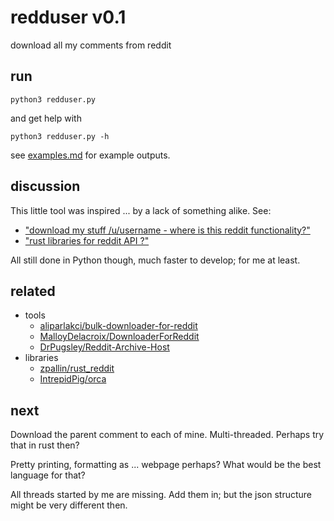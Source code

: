 # redduser v0.1

download all my comments from reddit

## run

    python3 redduser.py

and get help with

    python3 redduser.py -h

see [examples.md](examples.md) for example outputs.

## discussion

This little tool was inspired ... by a lack of something alike. See:

-   ["download my stuff /u/username - where is this reddit functionality?"](https://www.reddit.com/r/DataHoarder/comments/b35zfh/download_my_stuff_uusername_where_is_this_reddit/)
-   ["rust libraries for reddit API ?"](https://www.reddit.com/r/rust/comments/b4znbi/rust_libraries_for_reddit_api/)

All still done in Python though, much faster to develop; for me at least.

## related

-   tools
    -   [aliparlakci/bulk-downloader-for-reddit](https://github.com/aliparlakci/bulk-downloader-for-reddit/issues/59)
    -   [MalloyDelacroix/DownloaderForReddit](https://github.com/MalloyDelacroix/DownloaderForReddit/issues/59)
    -   [DrPugsley/Reddit-Archive-Host](https://github.com/DrPugsley/Reddit-Archive-Host/issues/2)
-   libraries
    -   [zpallin/rust_reddit](https://github.com/zpallin/rust_reddit)
    -   [IntrepidPig/orca](https://github.com/IntrepidPig/orca)

## next

Download the parent comment to each of mine. Multi-threaded. Perhaps try that in rust then?

Pretty printing, formatting as ... webpage perhaps? What would be the best language for that?

All threads started by me are missing. Add them in; but the json structure might be very different then.
